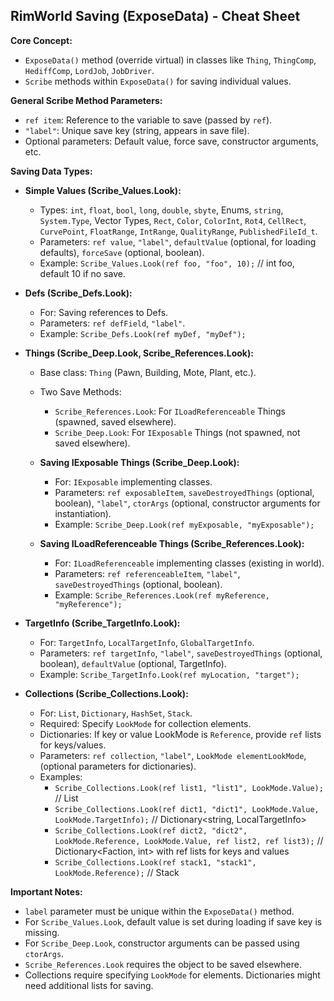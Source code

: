 ## RimWorld Saving (ExposeData) - Cheat Sheet

**Core Concept:**
- `ExposeData()` method (override virtual) in classes like `Thing`, `ThingComp`, `HediffComp`, `LordJob`, `JobDriver`.
- `Scribe` methods within `ExposeData()` for saving individual values.

**General Scribe Method Parameters:**
- `ref item`: Reference to the variable to save (passed by `ref`).
- `"label"`: Unique save key (string, appears in save file).
- Optional parameters: Default value, force save, constructor arguments, etc.

**Saving Data Types:**

- **Simple Values (Scribe_Values.Look):**
    - Types: `int`, `float`, `bool`, `long`, `double`, `sbyte`, Enums, `string`, `System.Type`, Vector Types, `Rect`, `Color`, `ColorInt`, `Rot4`, `CellRect`, `CurvePoint`, `FloatRange`, `IntRange`, `QualityRange`, `PublishedFileId_t`.
    - Parameters: `ref value`, `"label"`, `defaultValue` (optional, for loading defaults), `forceSave` (optional, boolean).
    - Example: `Scribe_Values.Look(ref foo, "foo", 10);` // int foo, default 10 if no save.

- **Defs (Scribe_Defs.Look):**
    - For: Saving references to Defs.
    - Parameters: `ref defField`, `"label"`.
    - Example: `Scribe_Defs.Look(ref myDef, "myDef");`

- **Things (Scribe_Deep.Look, Scribe_References.Look):**
    - Base class: `Thing` (Pawn, Building, Mote, Plant, etc.).
    - Two Save Methods:
        - `Scribe_References.Look`: For `ILoadReferenceable` Things (spawned, saved elsewhere).
        - `Scribe_Deep.Look`: For `IExposable` Things (not spawned, not saved elsewhere).

    - **Saving IExposable Things (Scribe_Deep.Look):**
        - For: `IExposable` implementing classes.
        - Parameters: `ref exposableItem`, `saveDestroyedThings` (optional, boolean), `"label"`, `ctorArgs` (optional, constructor arguments for instantiation).
        - Example: `Scribe_Deep.Look(ref myExposable, "myExposable");`

    - **Saving ILoadReferenceable Things (Scribe_References.Look):**
        - For: `ILoadReferenceable` implementing classes (existing in world).
        - Parameters: `ref referenceableItem`, `"label"`, `saveDestroyedThings` (optional, boolean).
        - Example: `Scribe_References.Look(ref myReference, "myReference");`

- **TargetInfo (Scribe_TargetInfo.Look):**
    - For: `TargetInfo`, `LocalTargetInfo`, `GlobalTargetInfo`.
    - Parameters: `ref targetInfo`, `"label"`, `saveDestroyedThings` (optional, boolean), `defaultValue` (optional, TargetInfo).
    - Example: `Scribe_TargetInfo.Look(ref myLocation, "target");`

- **Collections (Scribe_Collections.Look):**
    - For: `List`, `Dictionary`, `HashSet`, `Stack`.
    - Required: Specify `LookMode` for collection elements.
    - Dictionaries: If key or value LookMode is `Reference`, provide `ref` lists for keys/values.
    - Parameters: `ref collection`, `"label"`, `LookMode elementLookMode`, (optional parameters for dictionaries).
    - Examples:
        - `Scribe_Collections.Look(ref list1, "list1", LookMode.Value);` // List<string>
        - `Scribe_Collections.Look(ref dict1, "dict1", LookMode.Value, LookMode.TargetInfo);` // Dictionary<string, LocalTargetInfo>
        - `Scribe_Collections.Look(ref dict2, "dict2", LookMode.Reference, LookMode.Value, ref list2, ref list3);` // Dictionary<Faction, int> with ref lists for keys and values
        - `Scribe_Collections.Look(ref stack1, "stack1", LookMode.Reference);` // Stack<Thing>

**Important Notes:**
-  `label` parameter must be unique within the `ExposeData()` method.
-  For `Scribe_Values.Look`, default value is set during loading if save key is missing.
-  For `Scribe_Deep.Look`, constructor arguments can be passed using `ctorArgs`.
-  `Scribe_References.Look` requires the object to be saved elsewhere.
-  Collections require specifying `LookMode` for elements. Dictionaries might need additional lists for saving.

